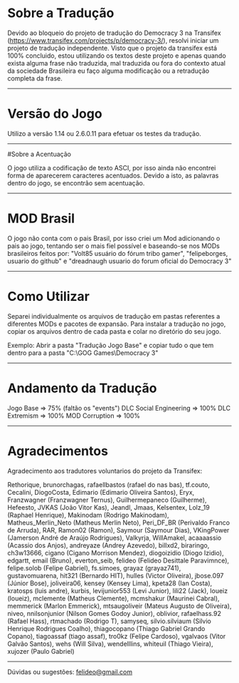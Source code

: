 # Sobre a Tradução

Devido ao bloqueio do projeto de tradução do Democracy 3 na Transifex (https://www.transifex.com/projects/p/democracy-3/), resolvi iniciar um projeto de tradução independente.
Visto que o projeto da transifex está 100% concluido, estou utilizando os textos deste projeto e apenas quando exista alguma frase não traduzida, mal traduzida ou fora do contexto atual da sociedade Brasileira eu faço alguma modificação ou a retradução completa da frase.

------------------------------------------------------------------------------------

# Versão do Jogo

Utilizo a versão 1.14 ou 2.6.0.11 para efetuar os testes da tradução.

------------------------------------------------------------------------------------

#Sobre a Acentuação

O jogo utiliza a codificação de texto ASCI, por isso ainda não encontrei forma de aparecerem caracteres acentuados. Devido a isto, as palavras dentro do jogo, se encontrão sem acentuação.

------------------------------------------------------------------------------------

# MOD Brasil

O jogo não conta com o pais Brasil, por isso criei um Mod adicionando o pais ao jogo, tentando ser o mais fiel possível e baseando-se nos MODs brasileiros feitos por: "Volt85 usuário do fórum tribo gamer", "felipeborges, usuario do github" e "dreadnaugh usuario do forum oficial do Democracy 3"

------------------------------------------------------------------------------------

# Como Utilizar

Separei individualmente os arquivos de tradução em pastas referentes a diferentes MODs e pacotes de expansão.
Para instalar a tradução no jogo, copiar os arquivos dentro de cada pasta e colar no diretório do seu jogo.

Exemplo: Abrir a pasta "Tradução Jogo Base" e copiar tudo o que tem dentro para a pasta "C:\GOG Games\Democracy 3"

------------------------------------------------------------------------------------

# Andamento da Tradução

Jogo Base => 75% (faltão os "events")
DLC Social Engineering => 100%
DLC Extremism => 100%
MOD Corruption => 100%

------------------------------------------------------------------------------------

# Agradecimentos

Agradecimento aos tradutores voluntarios do projeto da Transifex: 

Rethorique, brunorchagas, rafaellbastos (rafael do nas bas), tf.couto, Cecalini, DiogoCosta, Edimario (Edimario Oliveira Santos), Eryx, Franzwagner (Franzwagner Ternus), Guilhermepaneco (Guilherme), Hefeesto, JVKAS (João Vitor Kas), Jeandl, Jmaas, Kelsentex, Lolz_19 (Raphael Henrique), Makinodam (Rodrigo Makinodam), Matheus_Merlin_Neto (Matheus Merlin Neto), Peri_DF_BR (Perivaldo Franco de Arruda), RAR, Ramon02 (Ramon), Saymour (Saymour Dias), VKingPower (Jamerson André de Araújo Rodrigues), Valkyrja, WillAmakel, acaaaassio (Acassio dos Anjos), andreyaze (Andrey Azevedo), billxd2, biraringo, ch3w13666, cigano (Cigano Morrison Mendez), diogoizidio (Diogo Izidio), edgartt, email (Bruno), everton_seib, felideo (Felideo Desittale Paravimnce), felipe.solob (Felipe Gabriel), fs.simoes, grayaz (grayaz741), gustavomuarena, hit321 (Bernardo HIT), hulles (Victor Oliveira), jbose.097 (Júnior Bose), joliveira06, kensey (Kensey Lima), kpeta28 (Ian Costa), kratosps (luis andre), kurbis, levijunior553 (Levi Junior), lili22 (Jack), loueiz (loueiz), mclemente (Matheus Clemente), mcmshakur (Maurinei Cabral), memmerick (Marlon Emmerick), mtsaugoliveir (Mateus Augusto de Oliveira), niveo, nnilsonjunior (Nilson Gomes Godoy Junior), oblivior, rafaelhass.92 (Rafael Hass), rtmachado (Rodrigo T), samyseq, silvio.silviaum (Silvio Henrique Rodrigues Coalho), thiagocopano (Thiago Gabriel Grando Copano), tiagoassaf (tiago assaf), tro0kz (Felipe Cardoso), vgalvaos (Vitor Galvão Santos), wehs (Will Silva), wendelllins, whiteuil (Thiago Vieira), xujozer (Paulo Gabriel)

------------------------------------------------------------------------------------

Dúvidas ou sugestões: felideo@gmail.com